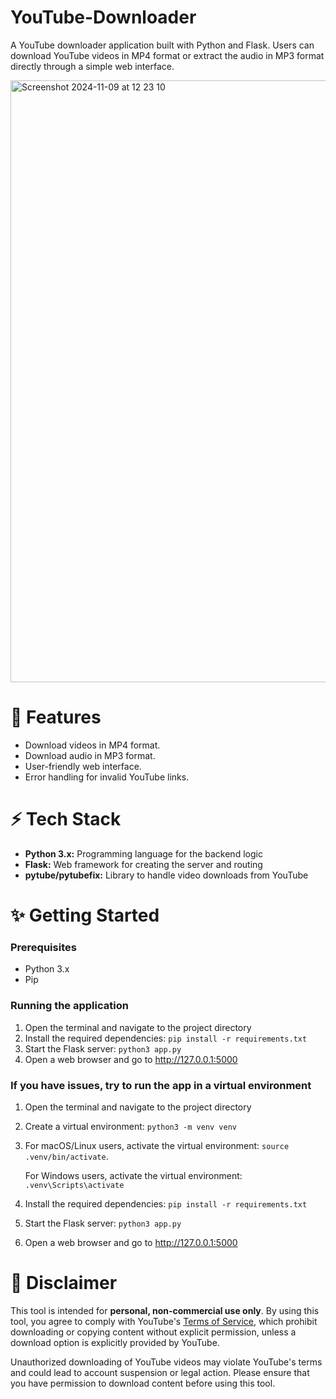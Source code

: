 # YouTube-Downloader

A YouTube downloader application built with Python and Flask. Users can download YouTube videos in MP4 format or extract the audio in MP3 format directly through a simple web interface.

<img width="963" alt="Screenshot 2024-11-09 at 12 23 10" src="https://github.com/user-attachments/assets/a029fc66-2591-47cd-b5af-7af7e7ce31da">

# 🚀 Features
- Download videos in MP4 format.
- Download audio in MP3 format.
- User-friendly web interface.
- Error handling for invalid YouTube links.

# ⚡️ Tech Stack
- **Python 3.x:** Programming language for the backend logic
- **Flask:** Web framework for creating the server and routing
- **pytube/pytubefix:** Library to handle video downloads from YouTube

# ✨ Getting Started
### Prerequisites
- Python 3.x
- Pip

### Running the application
1. Open the terminal and navigate to the project directory
2. Install the required dependencies: `pip install -r requirements.txt`
3. Start the Flask server: `python3 app.py`
4. Open a web browser and go to http://127.0.0.1:5000

### If you have issues, try to run the app in a virtual environment
1. Open the terminal and navigate to the project directory
2. Create a virtual environment: `python3 -m venv venv`
3. For macOS/Linux users, activate the virtual environment: `source .venv/bin/activate`.

   For Windows users, activate the virtual environment: `.venv\Scripts\activate`
5. Install the required dependencies: `pip install -r requirements.txt`
6. Start the Flask server: `python3 app.py`
7. Open a web browser and go to http://127.0.0.1:5000

# 🚨 Disclaimer
This tool is intended for **personal, non-commercial use only**. By using this tool, you agree to comply with YouTube's [Terms of Service](https://www.youtube.com/static?template=terms), which prohibit downloading or copying content without explicit permission, unless a download option is explicitly provided by YouTube.

Unauthorized downloading of YouTube videos may violate YouTube's terms and could lead to account suspension or legal action. Please ensure that you have permission to download content before using this tool.
